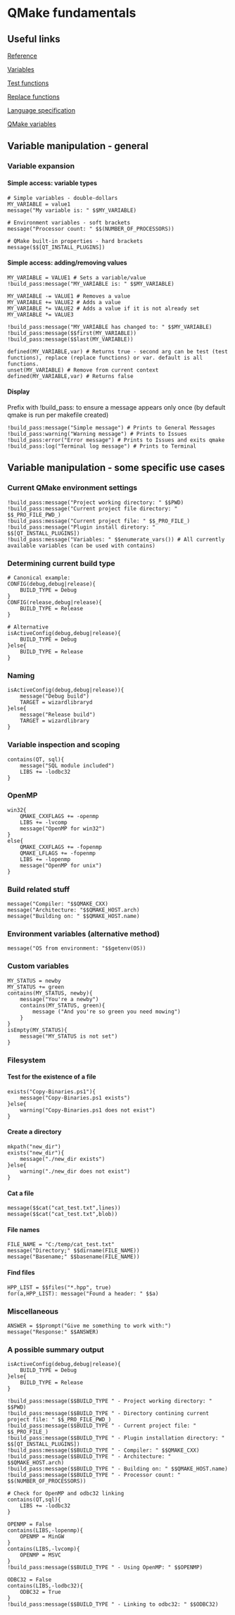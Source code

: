 # QMake fundamentals

## Useful links

[Reference](https://doc.qt.io/qt-6/qmake-reference.html)

[Variables](https://doc.qt.io/qt-6/qmake-variable-reference.html)

[Test functions](https://doc.qt.io/qt-6/qmake-function-reference.html)

[Replace functions](https://doc.qt.io/qt-6/qmake-test-function-reference.html)

[Language specification](https://doc.qt.io/qt-6/qmake-language.html)

[QMake variables](https://doc.qt.io/qt-6/qmake-environment-reference.html)

## Variable manipulation - general
### Variable expansion
#### Simple access: variable types

```
# Simple variables - double-dollars
MY_VARIABLE = value1
message("My variable is: " $$MY_VARIABLE)

# Environment variables - soft brackets
message("Processor count: " $$(NUMBER_OF_PROCESSORS))

# QMake built-in properties - hard brackets
message($$[QT_INSTALL_PLUGINS])
```

#### Simple access: adding/removing values

```
MY_VARIABLE = VALUE1 # Sets a variable/value
!build_pass:message("MY_VARIABLE is: " $$MY_VARIABLE)

MY_VARIABLE -= VALUE1 # Removes a value
MY_VARIABLE += VALUE2 # Adds a value
MY_VARIABLE *= VALUE2 # Adds a value if it is not already set
MY_VARIABLE *= VALUE3

!build_pass:message("MY_VARIABLE has changed to: " $$MY_VARIABLE)
!build_pass:message($$first(MY_VARIABLE))
!build_pass:message($$last(MY_VARIABLE))

defined(MY_VARIABLE,var) # Returns true - second arg can be test (test functions), replace (replace functions) or var. default is all functions.
unset(MY_VARIABLE) # Remove from current context
defined(MY_VARIABLE,var) # Returns false
```

#### Display

Prefix with !build_pass: to ensure a message appears only once (by default qmake is run per makefile created)

```
!build_pass:message("Simple message") # Prints to General Messages
!build_pass:warning("Warning message") # Prints to Issues
!build_pass:error("Error message") # Prints to Issues and exits qmake
!build_pass:log("Terminal log message") # Prints to Terminal
```

## Variable manipulation - some specific use cases
### Current QMake environment settings

```
!build_pass:message("Project working directory: " $$PWD)
!build_pass:message("Current project file directory: " $$_PRO_FILE_PWD_)
!build_pass:message("Current project file: " $$_PRO_FILE_)
!build_pass:message("Plugin install diretory: " $$[QT_INSTALL_PLUGINS])
!build_pass:message("Variables: " $$enumerate_vars()) # All currently available variables (can be used with contains)
```

### Determining current build type

```
# Canonical example:
CONFIG(debug,debug|release){
    BUILD_TYPE = Debug
}
CONFIG(release,debug|release){
    BUILD_TYPE = Release
}

# Alternative
isActiveConfig(debug,debug|release){
    BUILD_TYPE = Debug
}else{
    BUILD_TYPE = Release
}
```

### Naming

```
isActiveConfig(debug,debug|release)){
    message("Debug build")
    TARGET = wizardlibraryd
}else{
    message("Release build")
    TARGET = wizardlibrary
}
```

### Variable inspection and scoping
```
contains(QT, sql){
    message("SQL module included")
    LIBS += -lodbc32
}
```

### OpenMP
```
win32{
    QMAKE_CXXFLAGS += -openmp
    LIBS += -lvcomp
    message("OpenMP for win32")
}
else{
    QMAKE_CXXFLAGS += -fopenmp
    QMAKE_LFLAGS += -fopenmp
    LIBS += -lopenmp
    message("OpenMP for unix")
}
```

### Build related stuff
```
message("Compiler: "$$QMAKE_CXX)
message("Architecture: "$$QMAKE_HOST.arch)
message("Building on: " $$QMAKE_HOST.name)
```

### Environment variables (alternative method)
```
message("OS from environment: "$$getenv(OS))
```

### Custom variables
```
MY_STATUS = newby
MY_STATUS += green
contains(MY_STATUS, newby){
    message("You're a newby")
    contains(MY_STATUS, green){
        message ("And you're so green you need mowing")
    }
}
isEmpty(MY_STATUS){
    message("MY_STATUS is not set")
}
```

### Filesystem

#### Test for the existence of a file
```
exists("Copy-Binaries.ps1"){
    message("Copy-Binaries.ps1 exists")
}else{
    warning("Copy-Binaries.ps1 does not exist")
}
```

#### Create a directory
```
mkpath("new_dir")
exists("new_dir"){
    message("./new_dir exists")
}else{
    warning("./new_dir does not exist")
}
```

#### Cat a file
```
message($$cat("cat_test.txt",lines))
message($$cat("cat_test.txt",blob))
```

#### File names
```
FILE_NAME = "C:/temp/cat_test.txt"
message("Directory;" $$dirname(FILE_NAME))
message("Basename;" $$basename(FILE_NAME))
```

#### Find files

```
HPP_LIST = $$files("*.hpp", true)
for(a,HPP_LIST): message("Found a header: " $$a)
```

### Miscellaneous

```
ANSWER = $$prompt("Give me something to work with:")
message("Response:" $$ANSWER)
```

### A possible summary output

```
isActiveConfig(debug,debug|release){
    BUILD_TYPE = Debug
}else{
    BUILD_TYPE = Release
}

!build_pass:message($$BUILD_TYPE " - Project working directory: " $$PWD)
!build_pass:message($$BUILD_TYPE " - Directory contining current project file: " $$_PRO_FILE_PWD_)
!build_pass:message($$BUILD_TYPE " - Current project file: " $$_PRO_FILE_)
!build_pass:message($$BUILD_TYPE " - Plugin installation directory: " $$[QT_INSTALL_PLUGINS])
!build_pass:message($$BUILD_TYPE " - Compiler: " $$QMAKE_CXX)
!build_pass:message($$BUILD_TYPE " - Architecture: " $$QMAKE_HOST.arch)
!build_pass:message($$BUILD_TYPE " - Building on: " $$QMAKE_HOST.name)
!build_pass:message($$BUILD_TYPE " - Processor count: " $$(NUMBER_OF_PROCESSORS))

# Check for OpenMP and odbc32 linking
contains(QT,sql){
    LIBS += -lodbc32
}

OPENMP = False
contains(LIBS,-lopenmp){
    OPENMP = MinGW
}
contains(LIBS,-lvcomp){
    OPENMP = MSVC
}
!build_pass:message($$BUILD_TYPE " - Using OpenMP: " $$OPENMP)

ODBC32 = False
contains(LIBS,-lodbc32){
    ODBC32 = True
}
!build_pass:message($$BUILD_TYPE " - Linking to odbc32: " $$ODBC32)
```

